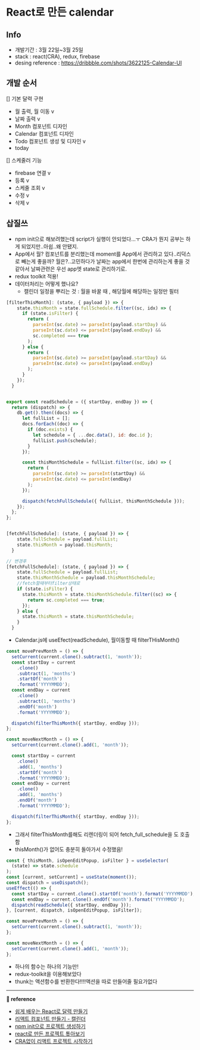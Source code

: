 # React로 만든 calendar

## Info

- 개발기간 : 3월 22일~3월 25일
- stack : react(CRA), redux, firebase
- desing reference : https://dribbble.com/shots/3622125-Calendar-UI

## 개발 순서

[] 기본 달력 구현

- 월 출력, 월 이동 v
- 날짜 출력 v
- Month 컴포넌트 디자인
- Calendar 컴포넌트 디자인
- Todo 컴포넌트 생성 및 디자인 v
- today

[] 스케줄러 기능

- firebase 연결 v
- 등록 v
- 스케줄 조회 v
- 수정 v
- 삭제 v

## 삽질쓰

- npm init으로 해보려했는데 script가 실행이 안되었다...ㅜ CRA가 뭔지 공부는 하게 되었지만..아쉽..왜 안됐지.
- App에서 월? 컴포넌트를 분리했는데 moment를 App에서 관리하고 있다..리덕스로 빼는게 좋을까? 월은?..고민하다가 날짜는 app에서 한번에 관리하는게 좋을 것 같아서 날짜관련은 우선 app엣 state로 관리하기로.
- redux toolkit 적용!
- 데이터처리는 어떻게 했나요?
  - 캘린더 일정을 뿌리는 것 : 월을 바꿀 때 , 해당월에 해당하는 일정만 필터

```javascript
[filterThisMonth]: (state, { payload }) => {
    state.thisMonth = state.fullSchedule.filter((sc, idx) => {
      if (state.isFilter) {
        return (
          parseInt(sc.date) >= parseInt(payload.startDay) &&
          parseInt(sc.date) <= parseInt(payload.endDay) &&
          sc.completed === true
        );
      } else {
        return (
          parseInt(sc.date) >= parseInt(payload.startDay) &&
          parseInt(sc.date) <= parseInt(payload.endDay)
        );
      }
    });
  }


export const readSchedule = ({ startDay, endDay }) => {
  return (dispatch) => {
    db.get().then((docs) => {
      let fullList = [];
      docs.forEach((doc) => {
        if (doc.exists) {
          let schedule = { ...doc.data(), id: doc.id };
          fullList.push(schedule);
        }
      });

      const thisMonthSchedule = fullList.filter((sc, idx) => {
        return (
          parseInt(sc.date) >= parseInt(startDay) &&
          parseInt(sc.date) <= parseInt(endDay)
        );
      });

      dispatch(fetchFullSchedule({ fullList, thisMonthSchedule }));
    });
  };
};


[fetchFullSchedule]: (state, { payload }) => {
    state.fullSchedule = payload.fullList;
    state.thisMonth = payload.thisMonth;
  }
```

```javascript
// 변경후
[fetchFullSchedule]: (state, { payload }) => {
    state.fullSchedule = payload.fullList;
    state.thisMonthSchedule = payload.thisMonthSchedule;
    //fetch할때부터filter상태로
    if (state.isFilter) {
      state.thisMonth = state.thisMonthSchedule.filter((sc) => {
        return sc.completed === true;
      });
    } else {
      state.thisMonth = state.thisMonthSchedule;
    }
  }

```

- Calendar.js에 useEfect(readSchedule), 월이동할 때 filterTHisMonth()

```javascript
const movePrevMonth = () => {
  setCurrent(current.clone().subtract(1, 'month'));
  const startDay = current
    .clone()
    .subtract(1, 'months')
    .startOf('month')
    .format('YYYYMMDD');
  const endDay = current
    .clone()
    .subtract(1, 'months')
    .endOf('month')
    .format('YYYYMMDD');

  dispatch(filterThisMonth({ startDay, endDay }));
};

const moveNextMonth = () => {
  setCurrent(current.clone().add(1, 'month'));

  const startDay = current
    .clone()
    .add(1, 'months')
    .startOf('month')
    .format('YYYYMMDD');
  const endDay = current
    .clone()
    .add(1, 'months')
    .endOf('month')
    .format('YYYYMMDD');

  dispatch(filterThisMonth({ startDay, endDay }));
};
```

- 그래서 filterThisMonth를해도 리렌더링이 되어 fetch_full_schedule을 도 호출함
- thisMonth()가 없어도 충분히 돌아가서 수정했음!

```javascript
const { thisMonth, isOpenEditPopup, isFilter } = useSelector(
  (state) => state.schedule
);
const [current, setCurrent] = useState(moment());
const dispatch = useDispatch();
useEffect(() => {
  const startDay = current.clone().startOf('month').format('YYYYMMDD');
  const endDay = current.clone().endOf('month').format('YYYYMMDD');
  dispatch(readSchedule({ startDay, endDay }));
}, [current, dispatch, isOpenEditPopup, isFilter]);

const movePrevMonth = () => {
  setCurrent(current.clone().subtract(1, 'month'));
};

const moveNextMonth = () => {
  setCurrent(current.clone().add(1, 'month'));
};
```

- 하나의 함수는 하나의 기능만!
- redux-toolkit을 이용해보았다
- thunk는 액션함수를 반환한다!!!!액션을 따로 만들어줄 필요가없다

---

**&#128209; reference**

- [쉽게 배우는 React로 달력 만들기](https://www.yeolceo.com/69)
- [리액트 컴포넌트 만들기 - 캘린더](https://velog.io/@zynkn/%EB%A6%AC%EC%95%A1%ED%8A%B8-%EC%BB%B4%ED%8F%AC%EB%84%8C%ED%8A%B8-%EB%A7%8C%EB%93%A4%EA%B8%B0-%EC%BA%98%EB%A6%B0%EB%8D%94#5-redux-%EC%8A%A4%ED%86%A0%EC%96%B4-%EB%A7%8C%EB%93%A4%EA%B8%B0)
- [npm init으로 프로젝트 생성하기](http://www.devkuma.com/books/pages/1054)
- [react로 만든 프로젝트 톺아보기](https://jeonghwan-kim.github.io/2018/07/16/react-app-overview.html)
- [CRA없이 리액트 프로젝트 시작하기](https://medium.com/@_diana_lee/cra%EC%97%86%EC%9D%B4-%EB%A6%AC%EC%95%A1%ED%8A%B8-%ED%94%84%EB%A1%9C%EC%A0%9D%ED%8A%B8-%EC%8B%9C%EC%9E%91%ED%95%98%EA%B8%B0-feat-%EC%9B%B9%ED%8C%A9-%EB%B0%94%EB%B2%A8-74f5bc3c5da1)

